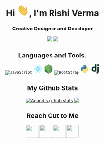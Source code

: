   <body>
    <!--Heading-->
    <h1 align="center">
      Hi
      <img
        src="https://raw.githubusercontent.com/ABSphreak/ABSphreak/master/gifs/Hi.gif"
        width="40px"
      />, I'm Rishi Verma
    </h1>
    <h3 align="center">Creative Designer and Developer</h3>
    <!--Visiters and followers-->
    <p align="center">
      <img
        src="https://visitor-badge.glitch.me/badge?page_id=thecoderishi.thecoderishi"
      />
      <img
        src="https://img.shields.io/github/followers/thecoderishi?style=social"
      />
    </p>
    <!--Language-->
    <h2 align="center">Languages and Tools.</h2>
    <p align="center">
      <code
        ><img
          height="30"
          title="JavaScript"
          src="https://raw.githubusercontent.com/jmnote/z-icons/master/svg/javascript.svg"
      /></code>
      <code
        ><img
          height="30"
          title="reactJS"
          src="https://raw.githubusercontent.com/github/explore/80688e429a7d4ef2fca1e82350fe8e3517d3494d/topics/react/react.png"
      /></code>
      <code
        ><img
          height="30"
          title="nodeJS"
          src="https://raw.githubusercontent.com/github/explore/80688e429a7d4ef2fca1e82350fe8e3517d3494d/topics/nodejs/nodejs.png"
      /></code>
      <code
        ><img
          height="30"
          title="BootStrap"
          src="https://raw.githubusercontent.com/jmnote/z-icons/master/svg/bootstrap.svg"
      /></code>
      <code
        ><img
          height="30"
          title="django"
          src="https://raw.githubusercontent.com/devicons/devicon/c7d326b6009e60442abc35fa45706d6f30ee4c8e/icons/python/python-original.svg"
      /></code>
      <code
        ><img
          height="30"
          title="django"
          src="https://raw.githubusercontent.com/devicons/devicon/c7d326b6009e60442abc35fa45706d6f30ee4c8e/icons/django/django-plain.svg"
      /></code>
    </p>
    <!--Github Stats-->
    <h2 align="center">My Github Stats</h2>
    <p align="center">
      <a href="https://github.com/thecoderishi/github-readme-stats">
        <img
          align="center"
          src="https://github-readme-stats.vercel.app/api?username=thecoderishi&show_icons=true&include_all_commits=true&theme=dark&count_private=true&custom_title=thecoderishi's Github Stats&include_all_commits=True"
          alt="Anand's github stats"
        />
      </a>
      <a href="https://github.com/thecoderishi/github-readme-stats">
        <img
          align="center"
          src="https://github-readme-stats.vercel.app/api/top-langs/?username=thecoderishi&layout=compact&theme=radical&"
        />
      </a>
    </p>
    <!--Social Medias-->
    <h2 align="center">Reach Out to Me</h2>
    <p align="center">
      <a href="https://www.linkedin.com/in/thecoderishi" title="LinkedIn">
        <img
          height="40px"
          width="40px"
          src="https://www.flaticon.com/svg/vstatic/svg/174/174857.svg?token=exp=1618819777~hmac=765db6f06cc469ff05a7aedb44fc7e8a"
        />
      </a>
      <a href="https://twitter.com/versionzer0" title="Twitter">
        <img
          margin-right="5px"
          height="40px"
          width="40px"
          src="https://www.flaticon.com/svg/vstatic/svg/1409/1409937.svg?token=exp=1618819750~hmac=353dd257b39ed87aaf1835fca895488d"
        />
      </a>
      <a href="https://twitter.com/versionzer0" title="Instagram">
        <img
          height="40px"
          width="40px"
          src="https://www.flaticon.com/svg/vstatic/svg/2111/2111463.svg?token=exp=1618819621~hmac=c68d21502e5d81c3a9d497d7af2944d6"
        />
      </a>
      <a href="mailto:rishirverma512@gmail.com" title="Gmail">
        <img
          height="40px"
          width="40px"
          src="https://www.flaticon.com/svg/vstatic/svg/732/732200.svg?token=exp=1618820086~hmac=f2ac152dc52bf06889b4f0200f15791f"
        />
      </a>
    </p>
